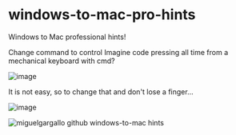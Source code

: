 # windows-to-mac-pro-hints
Windows to Mac professional hints!

Change command to control
Imagine code pressing all time from a mechanical keyboard with cmd?

![image](https://user-images.githubusercontent.com/5947268/184834289-32255d64-d529-4d29-bc0f-87fa6d3c91b0.png)

It is not easy, so to change that and don't lose a finger...

![image](https://user-images.githubusercontent.com/5947268/184834376-95e33edb-aeba-44eb-baa1-856558ffa1fd.png)

![miguelgargallo github windows-to-mac hints](https://user-images.githubusercontent.com/5947268/184835091-1b185602-d88f-42c8-a708-94fa8f4d1e7d.png)
